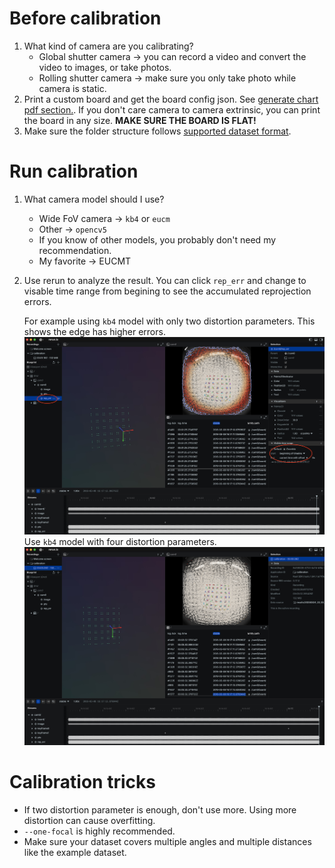 # Before calibration
1. What kind of camera are you calibrating?
    * Global shutter camera -> you can record a video and convert the video to images, or take photos.
    * Rolling shutter camera -> make sure you only take photo while camera is static.
2. Print a custom board and get the board config json. See [generate chart pdf section.](https://github.com/powei-lin/aprilgrid-rs?tab=readme-ov-file#generate-chart-pdf). If you don't care camera to camera extrinsic, you can print the board in any size. **MAKE SURE THE BOARD IS FLAT!**
3. Make sure the folder structure follows [supported dataset format](https://github.com/powei-lin/camera-intrinsic-calibration-rs?tab=readme-ov-file#dataset-format).

# Run calibration
1. What camera model should I use?
    * Wide FoV camera -> `kb4` or `eucm`
    * Other -> `opencv5`
    * If you know of other models, you probably don't need my recommendation.
    * My favorite -> EUCMT
2. Use rerun to analyze the result. You can click `rep_err` and change to visable time range from begining to see the accumulated reprojection errors.

    For example using `kb4` model with only two distortion parameters. This shows the edge has higher errors.
    <img src="../data/kb2.jpg" width="800" alt="kb2">
    Use `kb4` model with four distortion parameters.
    <img src="../data/kb4.jpg" width="800" alt="kb4">

# Calibration tricks
* If two distortion parameter is enough, don't use more. Using more distortion can cause overfitting.
* `--one-focal` is highly recommended.
* Make sure your dataset covers multiple angles and multiple distances like the example dataset.